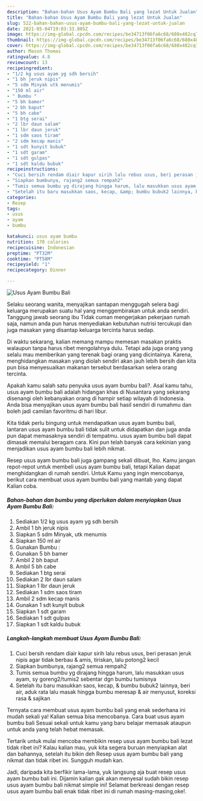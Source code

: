 ```yaml
---
description: "Bahan-bahan Usus Ayam Bumbu Bali yang lezat Untuk Jualan"
title: "Bahan-bahan Usus Ayam Bumbu Bali yang lezat Untuk Jualan"
slug: 522-bahan-bahan-usus-ayam-bumbu-bali-yang-lezat-untuk-jualan
date: 2021-05-04T19:03:33.805Z
image: https://img-global.cpcdn.com/recipes/be34713f06fa6c68/680x482cq70/usus-ayam-bumbu-bali-foto-resep-utama.jpg
thumbnail: https://img-global.cpcdn.com/recipes/be34713f06fa6c68/680x482cq70/usus-ayam-bumbu-bali-foto-resep-utama.jpg
cover: https://img-global.cpcdn.com/recipes/be34713f06fa6c68/680x482cq70/usus-ayam-bumbu-bali-foto-resep-utama.jpg
author: Mason Thomas
ratingvalue: 4.8
reviewcount: 13
recipeingredient:
- "1/2 kg usus ayam yg sdh bersih"
- "1 bh jeruk nipis"
- "5 sdm Minyak utk menumis"
- "150 ml air"
- " Bumbu "
- "5 bh bamer"
- "2 bh baput"
- "5 bh cabe"
- "1 btg serai"
- "2 lbr daun salam"
- "1 lbr daun jeruk"
- "1 sdm saos tiram"
- "2 sdm kecap manis"
- "1 sdt kunyit bubuk"
- "1 sdt garam"
- "1 sdt gulpas"
- "1 sdt kaldu bubuk"
recipeinstructions:
- "Cuci bersih rendam diair kapur sirih lalu rebus usus, beri perasan jeruk nipis agar tidak berbau &amp; amis, tiriskan, lalu potong2 kecil"
- "Siapkan bumbunya, rajang2 semua rempah2"
- "Tumis semua bumbu yg dirajang hingga harum, lalu masukkan usus ayam, sy goreng2/tumis2 sebentar dgn bumbu tumisnya"
- "Setelah itu baru masukkan saos, kecap, &amp; bumbu bubuk2 lainnya, beri air, aduk rata lalu masak hingga bumbu meresap &amp; air menyusut, koreksi rasa &amp; sajikan"
categories:
- Resep
tags:
- usus
- ayam
- bumbu

katakunci: usus ayam bumbu 
nutrition: 170 calories
recipecuisine: Indonesian
preptime: "PT32M"
cooktime: "PT58M"
recipeyield: "1"
recipecategory: Dinner

---
```



![Usus Ayam Bumbu Bali](https://img-global.cpcdn.com/recipes/be34713f06fa6c68/680x482cq70/usus-ayam-bumbu-bali-foto-resep-utama.jpg)

Selaku seorang wanita, menyajikan santapan menggugah selera bagi keluarga merupakan suatu hal yang menggembirakan untuk anda sendiri. Tanggung jawab seorang ibu Tidak cuman mengerjakan pekerjaan rumah saja, namun anda pun harus menyediakan kebutuhan nutrisi tercukupi dan juga masakan yang disantap keluarga tercinta harus sedap.

Di waktu  sekarang, kalian memang mampu memesan masakan praktis walaupun tanpa harus ribet mengolahnya dulu. Tetapi ada juga orang yang selalu mau memberikan yang terenak bagi orang yang dicintainya. Karena, menghidangkan masakan yang diolah sendiri akan jauh lebih bersih dan kita pun bisa menyesuaikan makanan tersebut berdasarkan selera orang tercinta. 



Apakah kamu salah satu penyuka usus ayam bumbu bali?. Asal kamu tahu, usus ayam bumbu bali adalah hidangan khas di Nusantara yang sekarang disenangi oleh kebanyakan orang di hampir setiap wilayah di Indonesia. Anda bisa menyajikan usus ayam bumbu bali hasil sendiri di rumahmu dan boleh jadi camilan favoritmu di hari libur.

Kita tidak perlu bingung untuk mendapatkan usus ayam bumbu bali, lantaran usus ayam bumbu bali tidak sulit untuk didapatkan dan juga anda pun dapat memasaknya sendiri di tempatmu. usus ayam bumbu bali dapat dimasak memalui beragam cara. Kini pun telah banyak cara kekinian yang menjadikan usus ayam bumbu bali lebih nikmat.

Resep usus ayam bumbu bali juga gampang sekali dibuat, lho. Kamu jangan repot-repot untuk membeli usus ayam bumbu bali, tetapi Kalian dapat menghidangkan di rumah sendiri. Untuk Kamu yang ingin mencobanya, berikut cara membuat usus ayam bumbu bali yang mantab yang dapat Kalian coba.

<!--inarticleads1-->

##### Bahan-bahan dan bumbu yang diperlukan dalam menyiapkan Usus Ayam Bumbu Bali:

1. Sediakan 1/2 kg usus ayam yg sdh bersih
1. Ambil 1 bh jeruk nipis
1. Siapkan 5 sdm Minyak, utk menumis
1. Siapkan 150 ml air
1. Gunakan  Bumbu :
1. Gunakan 5 bh bamer
1. Ambil 2 bh baput
1. Ambil 5 bh cabe
1. Sediakan 1 btg serai
1. Sediakan 2 lbr daun salam
1. Siapkan 1 lbr daun jeruk
1. Sediakan 1 sdm saos tiram
1. Ambil 2 sdm kecap manis
1. Gunakan 1 sdt kunyit bubuk
1. Siapkan 1 sdt garam
1. Sediakan 1 sdt gulpas
1. Siapkan 1 sdt kaldu bubuk




<!--inarticleads2-->

##### Langkah-langkah membuat Usus Ayam Bumbu Bali:

1. Cuci bersih rendam diair kapur sirih lalu rebus usus, beri perasan jeruk nipis agar tidak berbau &amp; amis, tiriskan, lalu potong2 kecil
1. Siapkan bumbunya, rajang2 semua rempah2
1. Tumis semua bumbu yg dirajang hingga harum, lalu masukkan usus ayam, sy goreng2/tumis2 sebentar dgn bumbu tumisnya
1. Setelah itu baru masukkan saos, kecap, &amp; bumbu bubuk2 lainnya, beri air, aduk rata lalu masak hingga bumbu meresap &amp; air menyusut, koreksi rasa &amp; sajikan




Ternyata cara membuat usus ayam bumbu bali yang enak sederhana ini mudah sekali ya! Kalian semua bisa mencobanya. Cara buat usus ayam bumbu bali Sesuai sekali untuk kamu yang baru belajar memasak ataupun untuk anda yang telah hebat memasak.

Tertarik untuk mulai mencoba membikin resep usus ayam bumbu bali lezat tidak ribet ini? Kalau kalian mau, yuk kita segera buruan menyiapkan alat dan bahannya, setelah itu bikin deh Resep usus ayam bumbu bali yang nikmat dan tidak ribet ini. Sungguh mudah kan. 

Jadi, daripada kita berfikir lama-lama, yuk langsung aja buat resep usus ayam bumbu bali ini. Dijamin kalian gak akan menyesal sudah bikin resep usus ayam bumbu bali nikmat simple ini! Selamat berkreasi dengan resep usus ayam bumbu bali enak tidak ribet ini di rumah masing-masing,oke!.

